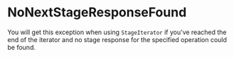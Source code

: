 # NoNextStageResponseFound

You will get this exception when using `StageIterator` if you've reached the end of the iterator and no stage response for the specified operation could be found.
